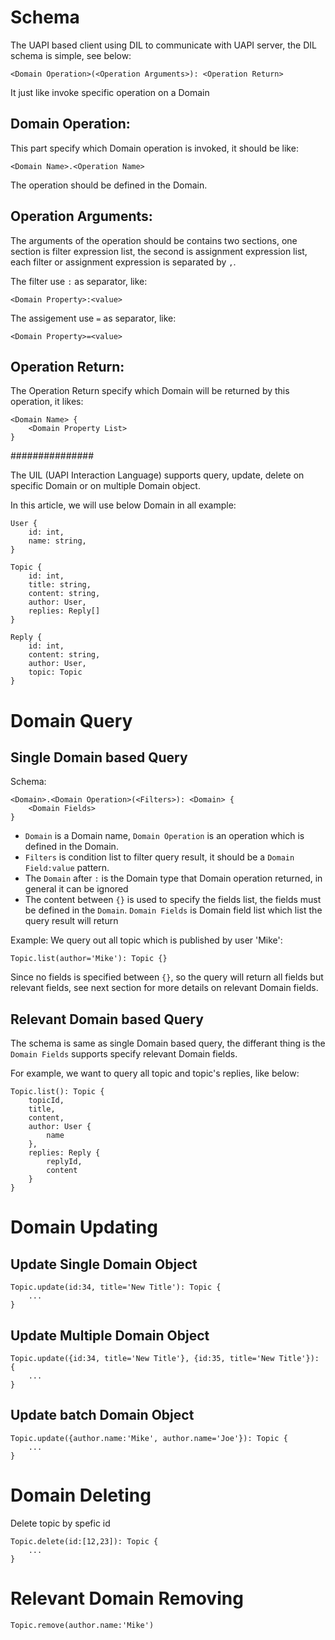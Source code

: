 # Schema

The UAPI based client using DIL to communicate with UAPI server, the DIL schema is simple, see below:
```
<Domain Operation>(<Operation Arguments>): <Operation Return>
```
It just like invoke specific operation on a Domain

## Domain Operation:

This part specify which Domain operation is invoked, it should be like:
```
<Domain Name>.<Operation Name>
```
The operation should be defined in the Domain.

## Operation Arguments:

The arguments of the operation should be contains two sections, one section is filter expression list, the second is assignment expression list, each filter or assignment expression is separated by `,`.

The filter use `:` as separator, like:
```
<Domain Property>:<value>
```

The assigement use `=` as separator, like:
```
<Domain Property>=<value>
```

## Operation Return:

The Operation Return specify which Domain will be returned by this operation, it likes:
```
<Domain Name> {
    <Domain Property List>
}
```


###############

The UIL (UAPI Interaction Language) supports query, update, delete on specific Domain or on multiple Domain object.

In this article, we will use below Domain in all example:
```
User {
	id: int,
	name: string,
}

Topic {
	id: int,
	title: string,
	content: string,
	author: User,
	replies: Reply[]
}

Reply {
	id: int,
	content: string,
	author: User,
	topic: Topic
}
```

# Domain Query

## Single Domain based Query
Schema:
```uil
<Domain>.<Domain Operation>(<Filters>): <Domain> {
	<Domain Fields>
}
```
* `Domain` is a Domain name, `Domain Operation` is an operation which is defined in the Domain.
* `Filters` is condition list to filter query result, it should be a `Domain Field:value` pattern.
* The `Domain` after `:` is the Domain type that Domain operation returned, in general it can be ignored
* The content between `{}` is used to specify the fields list, the fields must be defined in the `Domain`.
`Domain Fields` is Domain field list which list the query result will return 

Example:
We query out all topic which is published by user 'Mike':
```uil
Topic.list(author='Mike'): Topic {}
```
Since no fields is specified between `{}`, so the query will return all fields but relevant fields, see next section for more details on relevant Domain fields.

## Relevant Domain based Query
The schema is same as single Domain based query, the differant thing is the  `Domain Fields` supports specify relevant Domain fields.

For example, we want to query all topic and topic's replies, like below:
```uil
Topic.list(): Topic {
	topicId,
	title,
	content,
	author: User {
		name
	},
	replies: Reply {
		replyId,
		content
	}
}
```

# Domain Updating
## Update Single Domain Object

```uil
Topic.update(id:34, title='New Title'): Topic {
	...
}
```

## Update Multiple Domain Object
```uil
Topic.update({id:34, title='New Title'}, {id:35, title='New Title'}): {
	...
}
```

## Update batch Domain Object
```
Topic.update({author.name:'Mike', author.name='Joe'}): Topic {
	...
}
```

# Domain Deleting
Delete topic by spefic id
```uil
Topic.delete(id:[12,23]): Topic {
	...
}
```

# Relevant Domain Removing

```uil
Topic.remove(author.name:'Mike')
```
